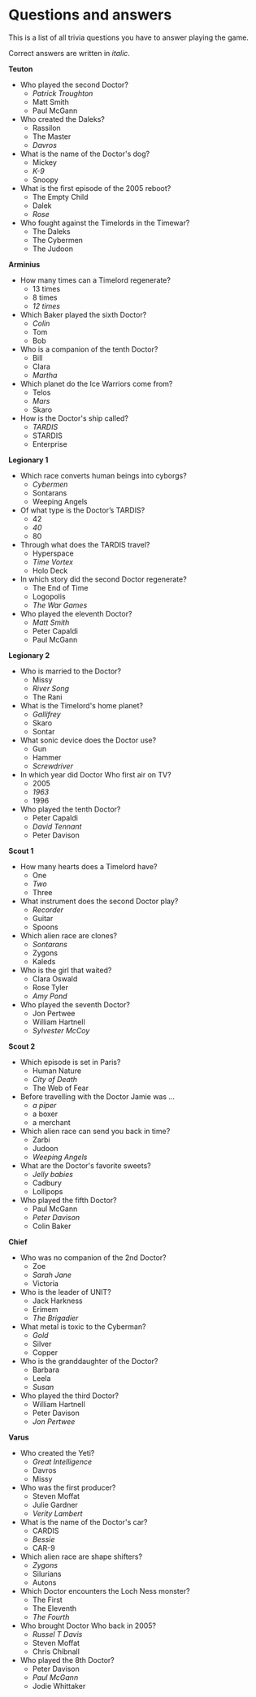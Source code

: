 # Questions and answers
This is a list of all trivia questions you have to answer playing the game. 

Correct answers are written in *italic*.

**Teuton**

* Who played the second Doctor? 
	* *Patrick Troughton*
	* Matt Smith
	* Paul McGann
* Who created the Daleks?
	* Rassilon
	* The Master
	* *Davros*
* What is the name of the Doctor's dog?
	* Mickey
	* *K-9*
	* Snoopy
* What is the first episode of the 2005 reboot?
	* The Empty Child
	* Dalek
	* *Rose*
* Who fought against the Timelords in the Timewar?
	* The Daleks
	* The Cybermen
	* The Judoon

**Arminius**

* How many times can a Timelord regenerate?
	* 13 times
	* 8 times
	* *12 times*
* Which Baker played the sixth Doctor?
	* *Colin*
	* Tom
	* Bob
* Who is a companion of the tenth Doctor?
	* Bill
	* Clara
	* *Martha*
* Which planet do the Ice Warriors come from?
	* Telos
	* *Mars*
	* Skaro
* How is the Doctor's ship called?
	* *TARDIS*
	* STARDIS
	* Enterprise

**Legionary 1**

* Which race converts human beings into cyborgs?
	* *Cybermen*
	* Sontarans
	* Weeping Angels
* Of what type is the Doctor’s TARDIS?
	* 42
	* *40*
	* 80
* Through what does the TARDIS travel?
	* Hyperspace
	* *Time Vortex*
	* Holo Deck
* In which story did the second Doctor regenerate?
	* The End of Time
	* Logopolis
	* *The War Games*
* Who played the eleventh Doctor?
	* *Matt Smith*
	* Peter Capaldi
	* Paul McGann

**Legionary 2**

* Who is married to the Doctor?
	* Missy
	* *River Song*
	* The Rani
* What is the Timelord's home planet?
	* *Gallifrey*
	* Skaro
	* Sontar
* What sonic device does the Doctor use?
	* Gun
	* Hammer
	* *Screwdriver*
* In which year did Doctor Who first air on TV?
	* 2005
	* *1963*
	* 1996 
* Who played the tenth Doctor?
	* Peter Capaldi
	* *David Tennant*
	* Peter Davison

**Scout 1**

* How many hearts does a Timelord have?
	* One
	* *Two*
	* Three
* What instrument does the second Doctor play?
	* *Recorder*
	* Guitar
	* Spoons 
* Which alien race are clones?
	* *Sontarans*
	* Zygons
	* Kaleds 
* Who is the girl that waited?
	* Clara Oswald
	* Rose Tyler
	* *Amy Pond* 
* Who played the seventh Doctor?
	* Jon Pertwee
	* William Hartnell
	* *Sylvester McCoy*

**Scout 2**

* Which episode is set in Paris?
	* Human Nature
	* *City of Death*
	* The Web of Fear 
* Before travelling with the Doctor Jamie was ...
	* *a piper*
	* a boxer
	* a merchant 
* Which alien race can send you back in time?
	* Zarbi
	* Judoon
	* *Weeping Angels*
* What are the Doctor's favorite sweets?
	* *Jelly babies*
	* Cadbury
	* Lollipops
* Who played the fifth Doctor?
	* Paul McGann
	* *Peter Davison*
	* Colin Baker

**Chief**

* Who was no companion of the 2nd Doctor?
	* Zoe
	* *Sarah Jane*
	* Victoria
* Who is the leader of UNIT?
	* Jack Harkness
	* Erimem
	* *The Brigadier*
* What metal is toxic to the Cyberman?
	* *Gold*
	* Silver
	* Copper 
* Who is the granddaughter of the Doctor?
	* Barbara
	* Leela 
	* *Susan*
* Who played the third Doctor?
	* William Hartnell
	* Peter Davison
	* *Jon Pertwee*

**Varus**

* Who created the Yeti?
	* *Great Intelligence*
	* Davros
	* Missy 
* Who was the first producer?
	* Steven Moffat
	* Julie Gardner
	* *Verity Lambert* 
* What is the name of the Doctor's car?
	* CARDIS
	* *Bessie*
	* CAR-9 
* Which alien race are shape shifters?
	* *Zygons*
	* Silurians
	* Autons
* Which Doctor encounters the Loch Ness monster?
	* The First
	* The Eleventh
	* *The Fourth* 
* Who brought Doctor Who back in 2005?
	* *Russel T Davis*
	* Steven Moffat
	* Chris Chibnall 
* Who played the 8th Doctor?
	* Peter Davison
	* *Paul McGann*
	* Jodie Whittaker
